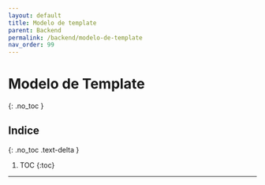 ```yaml
---
layout: default
title: Modelo de template
parent: Backend
permalink: /backend/modelo-de-template
nav_order: 99
---
```


# Modelo de Template
{: .no_toc }

## Indice
{: .no_toc .text-delta }

1. TOC
{:toc}

---
